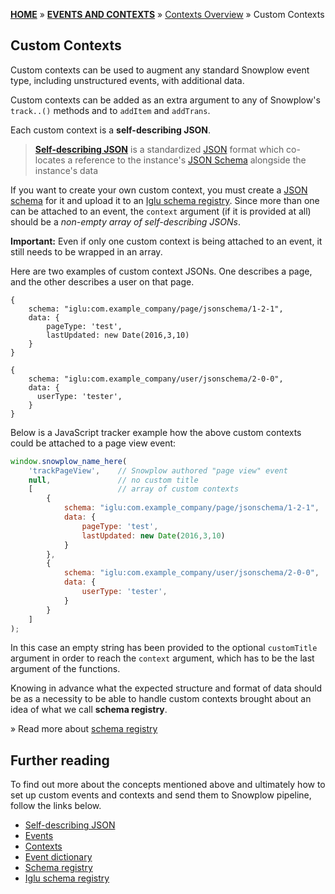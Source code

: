 [**HOME**](Home) » [**EVENTS AND CONTEXTS**](Events-and-Contexts) » [Contexts Overview](Contexts-overview) » Custom Contexts

## Custom Contexts

Custom contexts can be used to augment any standard Snowplow event type, including unstructured events, with additional data.

Custom contexts can be added as an extra argument to any of Snowplow's `track..()` methods and to `addItem` and `addTrans`.

Each custom context is a **self-describing JSON**.

> [**Self-describing JSON**](https://github.com/snowplow/iglu/wiki/Self-describing-JSONs) is a standardized [JSON](http://www.json.org/) format which co-locates a reference to the instance's [JSON Schema](http://json-schema.org/) alongside the instance's data

If you want to create your own custom context, you must create a [JSON schema](http://json-schema.org/) for it and upload it to an [Iglu schema registry](Iglu-registry). Since more than one can be attached to an event, the `context` argument (if it is provided at all) should be a *non-empty array of self-describing JSONs*.

**Important:** Even if only one custom context is being attached to an event, it still needs to be wrapped in an array.

Here are two examples of custom context JSONs. One describes a page, and the other describes a user on that page.

```
{
    schema: "iglu:com.example_company/page/jsonschema/1-2-1",
    data: {
        pageType: 'test',
        lastUpdated: new Date(2016,3,10)
    }
}
```

```
{
    schema: "iglu:com.example_company/user/jsonschema/2-0-0",
    data: {
      userType: 'tester',
    }
}
```

Below is a JavaScript tracker example how the above custom contexts could be attached to a page view event:

```javascript
window.snowplow_name_here(
    'trackPageView',	// Snowplow authored "page view" event
    null, 				// no custom title
    [					// array of custom contexts
        {
            schema: "iglu:com.example_company/page/jsonschema/1-2-1",
            data: {
                pageType: 'test',
                lastUpdated: new Date(2016,3,10)
            }
        },
        {
            schema: "iglu:com.example_company/user/jsonschema/2-0-0",
            data: {
                userType: 'tester',
            }
        }
    ]
);
```

In this case an empty string has been provided to the optional `customTitle` argument in order to reach the `context` argument, which has to be the last argument of the functions.

Knowing in advance what the expected structure and format of data should be as a necessity to be able to handle custom contexts brought about an idea of what we call **schema registry**.

» Read more about [schema registry](Schema-registry)

## Further reading

To find out more about the concepts mentioned above and ultimately how to set up custom events and contexts and send them to Snowplow pipeline, follow the links below.

- [Self-describing JSON](http://snowplowanalytics.com/blog/2014/05/15/introducing-self-describing-jsons/)
- [Events](Events-overview)
- [Contexts](Contexts-overview)
- [Event dictionary](Event-dictionary)
- [Schema registry](Schema-registry)
- [Iglu schema registry](Iglu-registry)
